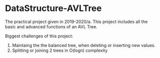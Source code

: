 # DataStructure-AVLTree

The practical project given in 2019-2020/a. This project includes all the basic and advanced functions of an AVL Tree.

Biggest challenges of this project:
1. Maintaing the the balanced tree, when deleting or inserting new values. 
2. Splitting or joining 2 trees in O(logn) complexity

